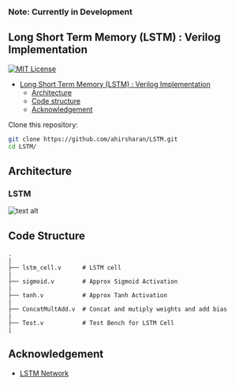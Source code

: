 ### Note: Currently in Development
## Long Short Term Memory (LSTM) :  Verilog Implementation

[![MIT License](https://img.shields.io/badge/license-MIT-green.svg)](https://opensource.org/licenses/MIT)

<!-- TOC -->

- [Long Short Term Memory (LSTM) :  Verilog Implementation](#Long-Short-Term-Memory-(LSTM)-:-Verilog-Implementation)
  - [Architecture](#architecture)
  - [Code structure](#code-structure)
  - [Acknowledgement](#acknowledgement)

<!-- /TOC -->
Clone this repository:

```bash
git clone https://github.com/ahirsharan/LSTM.git
cd LSTM/
```
## Architecture

### LSTM
![text alt](https://i.ibb.co/vJBtzYB/LSTM.png)


## Code Structure
 
```
.
|
├── lstm_cell.v      # LSTM cell
|
├── sigmoid.v        # Approx Sigmoid Activation         
|
├── tanh.v           # Approx Tanh Activation           
|
├── ConcatMultAdd.v  # Concat and mutiply weights and add bias
|
├── Test.v           # Test Bench for LSTM Cell
|
```

## Acknowledgement
- [LSTM Network](https://colah.github.io/posts/2015-08-Understanding-LSTMs/)
